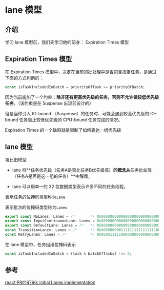 # lane 模型

## 介绍

学习 lane 模型前，我们先学习他的前身： Expiration Times 模型

## Expiration Times 模型

在 Expiration Times 模型中，决定在当前的批处理中是否包含指定任务，是通过下面的方式判断的：

```js
const isTaskIncludedInBatch = priorityOfTask >= priorityOfBatch;
```

因为当前施加了一个约束：**除非还有更高优先级的任务，否则不允许做较低优先级任务**。（该约束是在 Suspense 出现前设计的）

但是当你引入  IO-bound （Suspense）的任务时，可能会遇到较高优先级的  IO-bound 任务阻止较低优先级的 CPU-bound 任务完成的情况。

Expiration Times 的一个缺陷就是限制了如何表达一组优先级

## lane 模型

相比旧模型

- lane 将**任务优先级（任务A是否比任务B优先级高）**的概念从**任务批处理（任务A是否是这一组的任务）**中解偶，

- lane 可以用单一的 32 位数据类型表示许多不同的任务线程。

  

表示任务的位掩码类型称为`Lane`

表示批次的位掩码类型称为`Lanes`

```js
export const NoLanes: Lanes = /*       */ 0b0000000000000000000000000000000;
export const InputContinuousLane: Lanes = 0b0000000000000000000000000000100;
export const DefaultLane: Lanes = /*   */ 0b0000000000000000000000000010000;
const TransitionLanes: Lanes = /*      */ 0b0000000001111111111111111000000;
const RetryLanes: Lanes = /*           */ 0b0000111110000000000000000000000;
```



在 lane 模型中，任务组用位掩码表示

```js
const isTaskIncludedInBatch = (task & batchOfTasks) !== 0;
```



## 参考

[react PR#18796: Initial Lanes implementation](https://github.com/facebook/react/pull/18796)